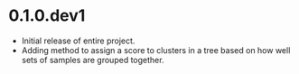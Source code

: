 # 0.1.0.dev1

* Initial release of entire project.
* Adding method to assign a score to clusters in a tree based on how well sets of samples are grouped together.

